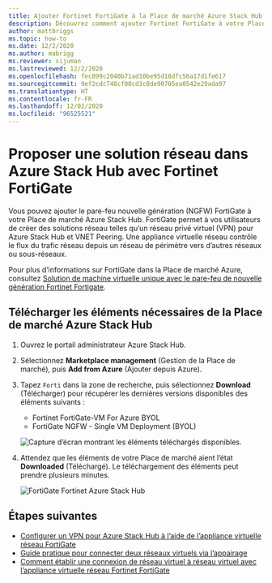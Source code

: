 ```yaml
---
title: Ajouter Fortinet FortiGate à la Place de marché Azure Stack Hub
description: Découvrez comment ajouter Fortinet FortiGate à votre Place de marché Azure Stack Hub, ce qui permet aux utilisateurs de créer des solutions réseau.
author: mattbriggs
ms.topic: how-to
ms.date: 12/2/2020
ms.author: mabrigg
ms.reviewer: sijuman
ms.lastreviewed: 12/2/2020
ms.openlocfilehash: fec899c2040b71ad10be95d18dfc56a17d1fe617
ms.sourcegitcommit: 9ef2cdc748cf00cd3c8de90705ea0542e29ada97
ms.translationtype: HT
ms.contentlocale: fr-FR
ms.lasthandoff: 12/02/2020
ms.locfileid: "96525521"
---
```

# <a name="offer-a-network-solution-in-azure-stack-hub-with-fortinet-fortigate"></a>Proposer une solution réseau dans Azure Stack Hub avec Fortinet FortiGate

Vous pouvez ajouter le pare-feu nouvelle génération (NGFW) FortiGate à votre Place de marché Azure Stack Hub. FortiGate permet à vos utilisateurs de créer des solutions réseau telles qu’un réseau privé virtuel (VPN) pour Azure Stack Hub et VNET Peering. Une appliance virtuelle réseau contrôle le flux du trafic réseau depuis un réseau de périmètre vers d’autres réseaux ou sous-réseaux.

Pour plus d’informations sur FortiGate dans la Place de marché Azure, consultez [Solution de machine virtuelle unique avec le pare-feu de nouvelle génération Fortinet Fortigate](https://azuremarketplace.microsoft.com/marketplace/apps/fortinet.fortinet-FortiGate-singlevm).

## <a name="download-the-required-azure-stack-hub-marketplace-items"></a>Télécharger les éléments nécessaires de la Place de marché Azure Stack Hub

1. Ouvrez le portail administrateur Azure Stack Hub.

2. Sélectionnez **Marketplace management** (Gestion de la Place de marché), puis **Add from Azure** (Ajouter depuis Azure).

3. Tapez `Forti` dans la zone de recherche, puis sélectionnez **Download** (Télécharger) pour récupérer les dernières versions disponibles des éléments suivants :
    - Fortinet FortiGate-VM For Azure BYOL
    - FortiGate NGFW - Single VM Deployment (BYOL)

    ![Capture d’écran montrant les éléments téléchargés disponibles.](./media/azure-stack-network-solutions-enable/azure-stack-marketplace-FortiGate-fortinet.png)

4. Attendez que les éléments de votre Place de marché aient l’état **Downloaded** (Téléchargé). Le téléchargement des éléments peut prendre plusieurs minutes.

    ![FortiGate Fortinet Azure Stack Hub](./media/azure-stack-network-solutions-enable/image4.png)

## <a name="next-steps"></a>Étapes suivantes

- [Configurer un VPN pour Azure Stack Hub à l’aide de l’appliance virtuelle réseau FortiGate](../user/azure-stack-network-howto-vnet-to-onprem.md)  
- [Guide pratique pour connecter deux réseaux virtuels via l’appairage](../user/azure-stack-network-howto-vnet-to-vnet.md)  
- [Comment établir une connexion de réseau virtuel à réseau virtuel avec l’appliance virtuelle réseau Fortinet FortiGate](../user/azure-stack-network-howto-vnet-to-vnet-stacks.md)  
